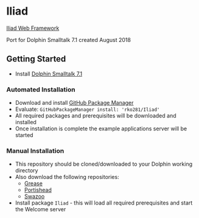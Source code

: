 # Iliad
[Iliad Web Framework](https://iliadproject.github.io/)

Port for Dolphin Smalltalk 7.1 created August 2018


## Getting Started
* Install [Dolphin Smalltalk 7.1](https://github.com/dolphinsmalltalk/Dolphin)

### Automated Installation
* Download and install [GitHub Package Manager](https://github.com/rko281/GitHub)
* Evaluate:
  `GitHubPackageManager install: 'rko281/Iliad'`
* All required packages and prerequisites will be downloaded and installed
* Once installation is complete the example applications server will be started


### Manual Installation
* This repository should be cloned/downloaded to your Dolphin working directory
* Also download the following repositories:
  * [Grease](https://github.com/rko281/Grease)
  * [Portishead](https://github.com/rko281/Portishead)
  * [Swazoo](https://github.com/rko281/Swazoo)
* Install package `Iliad` - this will load all required prerequisites and start the Welcome server
